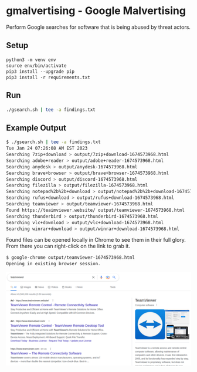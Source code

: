 
# gmalvertising - Google Malvertising

Perform Google searches for software that is being
abused by threat actors.

## Setup

```
python3 -m venv env
source env/bin/activate
pip3 install --upgrade pip
pip3 install -r requirements.txt
```

## Run

```bash
./gsearch.sh | tee -a findings.txt
```

## Example Output

```bash
$ ./gsearch.sh | tee -a findings.txt
Tue Jan 24 07:26:08 AM EST 2023
Searching 7zip+download > output/7zip+download-1674573968.html
Searching adobe+reader > output/adobe+reader-1674573968.html
Searching anydesk > output/anydesk-1674573968.html
Searching brave+browser > output/brave+browser-1674573968.html
Searching discord > output/discord-1674573968.html
Searching filezilla > output/filezilla-1674573968.html
Searching notepad%2b%2b+download > output/notepad%2b%2b+download-1674573968.html
Searching rufus+download > output/rufus+download-1674573968.html
Searching teamviewer > output/teamviewer-1674573968.html
Found https://teaimviewer.website/ output/teamviewer-1674573968.html
Searching thunderbird > output/thunderbird-1674573968.html
Searching vlc+download > output/vlc+download-1674573968.html
Searching winrar+download > output/winrar+download-1674573968.html
```

Found files can be opened locally in Chrome to see
them in their full glory.  From there you can right-click on the
link to grab it.

```bash
$ google-chrome output/teamviewer-1674573968.html
Opening in existing browser session.
```

![Fake teamviewer ad](teaimviewer.png)

